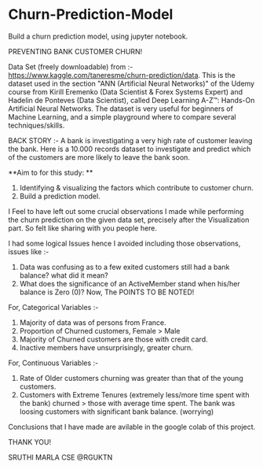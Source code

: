 # Churn-Prediction-Model
Build a churn prediction model, using jupyter notebook.

PREVENTING BANK CUSTOMER CHURN!

Data Set (freely downloadable) from :- https://www.kaggle.com/taneresme/churn-prediction/data. This is the dataset used in the section "ANN (Artificial Neural Networks)" of the Udemy course from Kirill Eremenko (Data Scientist & Forex Systems Expert) and Hadelin de Ponteves (Data Scientist), called Deep Learning A-Z™: Hands-On Artificial Neural Networks. The dataset is very useful for beginners of Machine Learning, and a simple playground where to compare several techniques/skills.

BACK STORY :- A bank is investigating a very high rate of customer leaving the bank. Here is a 10.000 records dataset to investigate and predict which of the customers are more likely to leave the bank soon.

**Aim to for this study: **
1. Identifying & visualizing the factors which contribute to customer churn.
2. Build a prediction model.

I Feel to have left out some crucial observations I made while performing the churn prediction on the given data set, precisely after the Visualization part. So felt like sharing with you people here.

I had some logical Issues hence I avoided including those observations, issues like :-

1. Data was confusing as to a few exited customers still had a bank balance? what did it mean?
2. What does the significance of an ActiveMember stand when his/her balance is Zero (0)?
Now, The POINTS TO BE NOTED!

For, Categorical Variables :-

1. Majority of data was of persons from France.
2. Proportion of Churned customers, Female > Male
3. Majority of Churned customers are those with credit card.
4. Inactive members have unsurprisingly, greater churn.

For, Continuous Variables :-

1. Rate of Older customers churning was greater than that of the young customers.
2. Customers with Extreme Tenures (extremely less/more time spent with the bank) churned > those with average time spent.
The bank was loosing customers with significant bank balance. (worrying)
  
Conclusions that I have made are avilable in the google colab of this project.

THANK YOU!

SRUTHI MARLA CSE @RGUKTN
